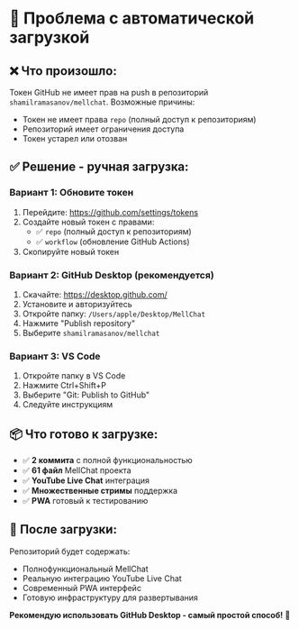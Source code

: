 # 🚨 Проблема с автоматической загрузкой

## ❌ Что произошло:

Токен GitHub не имеет прав на push в репозиторий `shamilramasanov/mellchat`. 
Возможные причины:
- Токен не имеет права `repo` (полный доступ к репозиториям)
- Репозиторий имеет ограничения доступа
- Токен устарел или отозван

## ✅ Решение - ручная загрузка:

### Вариант 1: Обновите токен
1. Перейдите: https://github.com/settings/tokens
2. Создайте новый токен с правами:
   - ✅ `repo` (полный доступ к репозиториям)
   - ✅ `workflow` (обновление GitHub Actions)
3. Скопируйте новый токен

### Вариант 2: GitHub Desktop (рекомендуется)
1. Скачайте: https://desktop.github.com/
2. Установите и авторизуйтесь
3. Откройте папку: `/Users/apple/Desktop/MellChat`
4. Нажмите "Publish repository"
5. Выберите `shamilramasanov/mellchat`

### Вариант 3: VS Code
1. Откройте папку в VS Code
2. Нажмите Ctrl+Shift+P
3. Выберите "Git: Publish to GitHub"
4. Следуйте инструкциям

## 📦 Что готово к загрузке:

- ✅ **2 коммита** с полной функциональностью
- ✅ **61 файл** MellChat проекта
- ✅ **YouTube Live Chat** интеграция
- ✅ **Множественные стримы** поддержка
- ✅ **PWA** готовый к тестированию

## 🎯 После загрузки:

Репозиторий будет содержать:
- Полнофункциональный MellChat
- Реальную интеграцию YouTube Live Chat
- Современный PWA интерфейс
- Готовую инфраструктуру для развертывания

**Рекомендую использовать GitHub Desktop - самый простой способ!** 🚀
